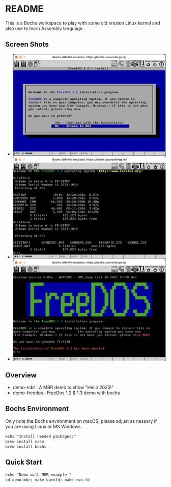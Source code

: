 # README

This is a Bochs workspace to play with some old vresion Linux kernel and also use to learn Assembly language.

## Screen Shots

- ![Screenshot_FreeDos_1.2_1.png](resources/Screenshot_FreeDos_1.2_1.png)
- ![Screenshot_FreeDos_1.2_2.png](resources/Screenshot_FreeDos_1.2_2.png)
- ![Screenshot_FreeDos_1.3.png](resources/Screenshot_FreeDos_1.3.png)

## Overview

- demo-mbr : A MBR demo to show "Hello 2025!"
- demo-freedos : FreeDos 1.2 & 1.3 demo with bochs

## Bochs Environment

Only note the Bochs environment on macOS, please adjust as nessary if you are using Linux or MS Windows.

```shell
echo "Install needed packages:"
brew install nasm
brew install bochs
```

## Quick Start

```shell
echo "Demo with MBR example:"
cd demo-mbr; make burnfd; make run-fd
```
